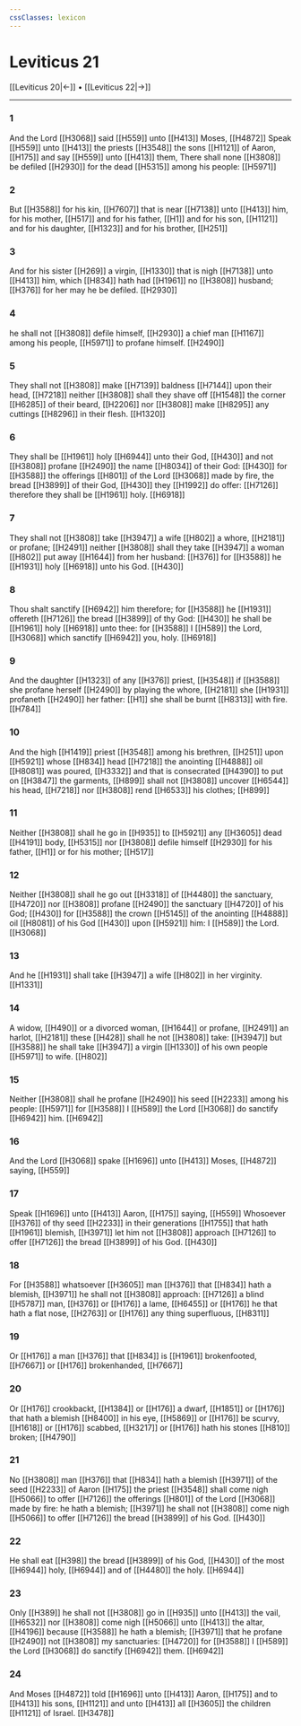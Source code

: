 ```yaml
---
cssClasses: lexicon
---
```

# Leviticus 21

[[Leviticus 20|←]] • [[Leviticus 22|→]]

---

### 1
And the Lord [[H3068]] said [[H559]] unto [[H413]] Moses, [[H4872]] Speak [[H559]] unto [[H413]] the priests [[H3548]] the sons [[H1121]] of Aaron, [[H175]] and say [[H559]] unto [[H413]] them, There shall none [[H3808]] be defiled [[H2930]] for the dead [[H5315]] among his people: [[H5971]]

### 2
But [[H3588]] for his kin, [[H7607]] that is near [[H7138]] unto [[H413]] him, for his mother, [[H517]] and for his father, [[H1]] and for his son, [[H1121]] and for his daughter, [[H1323]] and for his brother, [[H251]]

### 3
And for his sister [[H269]] a virgin, [[H1330]] that is nigh [[H7138]] unto [[H413]] him, which [[H834]] hath had [[H1961]] no [[H3808]] husband; [[H376]] for her may he be defiled. [[H2930]]

### 4
he shall not [[H3808]] defile himself, [[H2930]] a chief man [[H1167]] among his people, [[H5971]] to profane himself. [[H2490]]

### 5
They shall not [[H3808]] make [[H7139]] baldness [[H7144]] upon their head, [[H7218]] neither [[H3808]] shall they shave off [[H1548]] the corner [[H6285]] of their beard, [[H2206]] nor [[H3808]] make [[H8295]] any cuttings [[H8296]] in their flesh. [[H1320]]

### 6
They shall be [[H1961]] holy [[H6944]] unto their God, [[H430]] and not [[H3808]] profane [[H2490]] the name [[H8034]] of their God: [[H430]] for [[H3588]] the offerings [[H801]] of the Lord [[H3068]] made by fire, the bread [[H3899]] of their God, [[H430]] they [[H1992]] do offer: [[H7126]] therefore they shall be [[H1961]] holy. [[H6918]]

### 7
They shall not [[H3808]] take [[H3947]] a wife [[H802]] a whore, [[H2181]] or profane; [[H2491]] neither [[H3808]] shall they take [[H3947]] a woman [[H802]] put away [[H1644]] from her husband: [[H376]] for [[H3588]] he [[H1931]] holy [[H6918]] unto his God. [[H430]]

### 8
Thou shalt sanctify [[H6942]] him therefore; for [[H3588]] he [[H1931]] offereth [[H7126]] the bread [[H3899]] of thy God: [[H430]] he shall be [[H1961]] holy [[H6918]] unto thee: for [[H3588]] I [[H589]] the Lord, [[H3068]] which sanctify [[H6942]] you, holy. [[H6918]]

### 9
And the daughter [[H1323]] of any [[H376]] priest, [[H3548]] if [[H3588]] she profane herself [[H2490]] by playing the whore, [[H2181]] she [[H1931]] profaneth [[H2490]] her father: [[H1]] she shall be burnt [[H8313]] with fire. [[H784]]

### 10
And the high [[H1419]] priest [[H3548]] among his brethren, [[H251]] upon [[H5921]] whose [[H834]] head [[H7218]] the anointing [[H4888]] oil [[H8081]] was poured, [[H3332]] and that is consecrated [[H4390]] to put on [[H3847]] the garments, [[H899]] shall not [[H3808]] uncover [[H6544]] his head, [[H7218]] nor [[H3808]] rend [[H6533]] his clothes; [[H899]]

### 11
Neither [[H3808]] shall he go in [[H935]] to [[H5921]] any [[H3605]] dead [[H4191]] body, [[H5315]] nor [[H3808]] defile himself [[H2930]] for his father, [[H1]] or for his mother; [[H517]]

### 12
Neither [[H3808]] shall he go out [[H3318]] of [[H4480]] the sanctuary, [[H4720]] nor [[H3808]] profane [[H2490]] the sanctuary [[H4720]] of his God; [[H430]] for [[H3588]] the crown [[H5145]] of the anointing [[H4888]] oil [[H8081]] of his God [[H430]] upon [[H5921]] him: I [[H589]] the Lord. [[H3068]]

### 13
And he [[H1931]] shall take [[H3947]] a wife [[H802]] in her virginity. [[H1331]]

### 14
A widow, [[H490]] or a divorced woman, [[H1644]] or profane, [[H2491]] an harlot, [[H2181]] these [[H428]] shall he not [[H3808]] take: [[H3947]] but [[H3588]] he shall take [[H3947]] a virgin [[H1330]] of his own people [[H5971]] to wife. [[H802]]

### 15
Neither [[H3808]] shall he profane [[H2490]] his seed [[H2233]] among his people: [[H5971]] for [[H3588]] I [[H589]] the Lord [[H3068]] do sanctify [[H6942]] him. [[H6942]]

### 16
And the Lord [[H3068]] spake [[H1696]] unto [[H413]] Moses, [[H4872]] saying, [[H559]]

### 17
Speak [[H1696]] unto [[H413]] Aaron, [[H175]] saying, [[H559]] Whosoever [[H376]] of thy seed [[H2233]] in their generations [[H1755]] that hath [[H1961]] blemish, [[H3971]] let him not [[H3808]] approach [[H7126]] to offer [[H7126]] the bread [[H3899]] of his God. [[H430]]

### 18
For [[H3588]] whatsoever [[H3605]] man [[H376]] that [[H834]] hath a blemish, [[H3971]] he shall not [[H3808]] approach: [[H7126]] a blind [[H5787]] man, [[H376]] or [[H176]] a lame, [[H6455]] or [[H176]] he that hath a flat nose, [[H2763]] or [[H176]] any thing superfluous, [[H8311]]

### 19
Or [[H176]] a man [[H376]] that [[H834]] is [[H1961]] brokenfooted, [[H7667]] or [[H176]] brokenhanded, [[H7667]]

### 20
Or [[H176]] crookbackt, [[H1384]] or [[H176]] a dwarf, [[H1851]] or [[H176]] that hath a blemish [[H8400]] in his eye, [[H5869]] or [[H176]] be scurvy, [[H1618]] or [[H176]] scabbed, [[H3217]] or [[H176]] hath his stones [[H810]] broken; [[H4790]]

### 21
No [[H3808]] man [[H376]] that [[H834]] hath a blemish [[H3971]] of the seed [[H2233]] of Aaron [[H175]] the priest [[H3548]] shall come nigh [[H5066]] to offer [[H7126]] the offerings [[H801]] of the Lord [[H3068]] made by fire: he hath a blemish; [[H3971]] he shall not [[H3808]] come nigh [[H5066]] to offer [[H7126]] the bread [[H3899]] of his God. [[H430]]

### 22
He shall eat [[H398]] the bread [[H3899]] of his God, [[H430]] of the most [[H6944]] holy, [[H6944]] and of [[H4480]] the holy. [[H6944]]

### 23
Only [[H389]] he shall not [[H3808]] go in [[H935]] unto [[H413]] the vail, [[H6532]] nor [[H3808]] come nigh [[H5066]] unto [[H413]] the altar, [[H4196]] because [[H3588]] he hath a blemish; [[H3971]] that he profane [[H2490]] not [[H3808]] my sanctuaries: [[H4720]] for [[H3588]] I [[H589]] the Lord [[H3068]] do sanctify [[H6942]] them. [[H6942]]

### 24
And Moses [[H4872]] told [[H1696]] unto [[H413]] Aaron, [[H175]] and to [[H413]] his sons, [[H1121]] and unto [[H413]] all [[H3605]] the children [[H1121]] of Israel. [[H3478]]